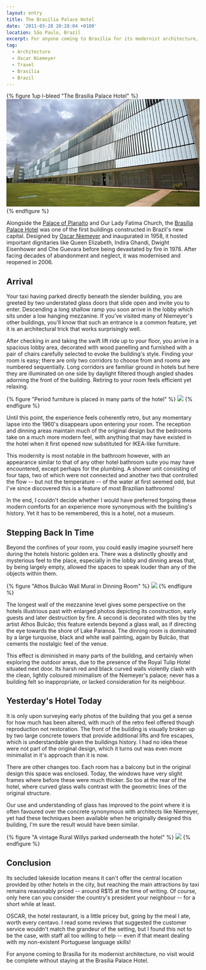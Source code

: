 ```yaml
---
layout: entry
title: The Brasília Palace Hotel
date: '2011-03-28 20:28:04 +0100'
location: São Paulo, Brazil
excerpt: For anyone coming to Brasília for its modernist architecture, no visit would be complete without a stay at this hotel. Designed by Oscar Niemeyer and opened in 1958, it hosted dignitaries such as Queen Elizabeth and Che Guevara before being devastated by fire in 1978. After facing decades of abandonment and neglect, it was modernised and reopened in 2006.
tag:
  - Architecture
  - Oscar Niemeyer
  - Travel
  - Brasília
  - Brazil
---
```

{% figure 1up l-bleed "The Brasília Palace Hotel" %}
![](/assets/images/2011/03/brasilia_palace_hotel.jpg)
{% endfigure %}

Alongside the [Palace of Planalto][1] and Our Lady Fatima Church, the [Brasília Palace Hotel][2] was one of the first buildings constructed in Brazil's new capital. Designed by [Oscar Niemeyer][3] and inaugurated in 1958, it hosted important dignitaries like Queen Elizabeth, Indira Ghandi, Dwight Eisenhower and Che Guevara before being devastated by fire in 1978. After facing decades of abandonment and neglect, it was modernised and reopened in 2006.

## Arrival
Your taxi having parked directly beneath the slender building, you are greeted by two understated glass doors that slide open and invite you to enter. Descending a long shallow ramp you soon arrive in the lobby which sits under a low hanging mezzanine. If you've visited many of Niemeyer's other buildings, you'll know that such an entrance is a common feature, yet it is an architectural trick that works surprisingly well.

After checking in and taking the swift lift ride up to your floor, you arrive in a spacious lobby area, decorated with wood panelling and furnished with a pair of chairs carefully selected to evoke the building's style. Finding your room is easy; there are only two corridors to choose from and rooms are numbered sequentially. Long corridors are familiar ground in hotels but here they are illuminated on one side by daylight filtered though angled shades adorning the front of the building. Retiring to your room feels efficient yet relaxing.

{% figure "Period furniture is placed in many parts of the hotel" %}
![](/assets/images/2011/03/brasilia_palace_hotel_chairs.jpg)
{% endfigure %}

Until this point, the experience feels coherently retro, but any momentary lapse into the 1960's disappears upon entering your room. The reception and dinning areas maintain much of the original design but the bedrooms take on a much more modern feel, with anything that may have existed in the hotel when it first opened now substituted for IKEA-like furniture.

This modernity is most notable in the bathroom however, with an appearance similar to that of any other hotel bathroom suite you may have encountered, except perhaps for the plumbing. A shower unit consisting of four taps, two of which were not connected and another two that controlled the flow -- but not the temperature -- of the water at first seemed odd, but I've since discovered this is a feature of most Brazilian bathrooms!

In the end, I couldn't decide whether I would have preferred forgoing these modern comforts for an experience more synonymous with the building's history. Yet it has to be remembered, this is a hotel, not a museum.

## Stepping Back In Time
Beyond the confines of your room, you could easily imagine yourself here during the hotels historic golden era. There was a distinctly ghostly and mysterious feel to the place, especially in the lobby and dinning areas that, by being largely empty, allowed the spaces to speak louder than any of the objects within them.

{% figure "Athos Bulcão Wall Mural in Dinning Room" %}
![](/assets/images/2011/03/brasilia_palace_hotel_athos_bulcao_mural.jpg)
{% endfigure %}

The longest wall of the mezzanine level gives some perspective on the hotels illustrious past with enlarged photos depicting its construction, early guests and later destruction by fire. A second is decorated with tiles by the artist Athos Bulcão; this feature extends beyond a glass wall, as if directing the eye towards the shore of Lake Paranoá. The dinning room is dominated by a large turquoise, black and white wall painting, again by Bulcão, that cements the nostalgic feel of the venue.

This effect is diminished in many parts of the building, and certainly when exploring the outdoor areas, due to the presence of the Royal Tulip Hotel situated next door. Its harsh red and black curved walls violently clash with the clean, lightly coloured minimalism of the Niemeyer's palace; never has a building felt so inappropriate, or lacked consideration for its neighbour.

## Yesterday's Hotel Today
It is only upon surveying early photos of the building that you get a sense for how much has been altered, with much of the retro feel offered though reproduction not restoration. The front of the building is visually broken up by two large concrete towers that provide additional lifts and fire escapes, which is understandable given the buildings history. I had no idea these were not part of the original design, which it turns out was even more minimalist in it's approach than it is now.

There are other changes too. Each room has a balcony but in the original design this space was enclosed. Today, the windows have very slight frames where before these were much thicker. So too at the rear of the hotel, where curved glass walls contrast with the geometric lines of the original structure.

Our use and understanding of glass has improved to the point where it is often favoured over the concrete synonymous with architects like Niemeyer, yet had these techniques been available when he originally designed this building, I'm sure the result would have been similar.

{% figure "A vintage Rural Willys parked underneath the hotel" %}
![](/assets/images/2011/03/brasilia_palace_hotel_rural_willys.jpg)
{% endfigure %}

## Conclusion
Its secluded lakeside location means it can't offer the central location provided by other hotels in the city, but reaching the main attractions by taxi remains reasonably priced -- around R$15 at the time of writing. Of course, only here can you consider the country's president your neighbour -- for a short while at least.

OSCAR, the hotel restaurant, is a little pricey but, going by the meal I ate, worth every centavo. I read some reviews that suggested the customer service wouldn't match the grandeur of the setting, but I found this not to be the case, with staff all too willing to help -- even if that meant dealing with my non-existent Portuguese language skills!

For anyone coming to Brasília for its modernist architecture, no visit would be complete without staying at the Brasília Palace Hotel.

[1]: http://en.wikipedia.org/wiki/Palacio_do_Planalto
[2]: http://www.plazabrasilia.com.br/brasilia_en.html
[3]: http://en.wikipedia.org/wiki/Oscar_Niemeyer
